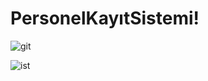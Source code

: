 # PersonelKayıtSistemi!

![git](https://user-images.githubusercontent.com/104231936/231014640-5c648efc-b386-4e78-93a2-0a1d540d48d3.JPG)


![ist](https://user-images.githubusercontent.com/104231936/231878576-b197fe21-6704-478a-bc0b-7cd9b597963c.JPG)
